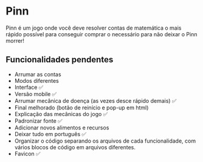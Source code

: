 # Pinn

Pinn é um jogo onde você deve resolver contas de matemática o mais rápido possível para conseguir comprar o necessário para não deixar o Pinn morrer!

## Funcionalidades pendentes

- Arrumar as contas
- Modos diferentes
- Interface ✅
- Versão mobile ✅
- Arrumar mecânica de doença (as vezes desce rápido demais) ✅
- Final melhorado (botão de reinício e pop-up em html)
- Explicação das mecânicas do jogo ✅
- Padronizar fonte ✅
- Adicionar novos alimentos e recursos
- Deixar tudo em português ✅
- Organizar o código separando os arquivos de cada funcionalidade, com vários blocos de código em arquivos diferentes.
- Favicon ✅